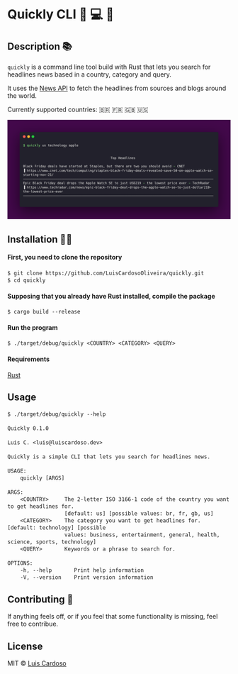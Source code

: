 # Quickly CLI 📰 💻 🚀

## Description 📚

`quickly` is a command line tool build with Rust that lets you search for headlines news based in a country, category and query.

It uses the [News API](https://newsapi.org/) to fetch the headlines from sources
and blogs around the world.

Currently supported countries: 🇧🇷 🇫🇷 🇬🇧 🇺🇸

![screenshot of gh pr status](./assets/carbon.png)

## Installation 👷‍♀️

#### First, you need to clone the repository

```
$ git clone https://github.com/LuisCardosoOliveira/quickly.git
$ cd quickly
```

#### Supposing that you already have Rust installed, compile the package

```
$ cargo build --release
```

#### Run the program

```
$ ./target/debug/quickly <COUNTRY> <CATEGORY> <QUERY>
```

#### Requirements

[Rust](https://www.rust-lang.org/tools/install)

## Usage

```
$ ./target/debug/quickly --help

Quickly 0.1.0

Luis C. <luis@luiscardoso.dev>

Quickly is a simple CLI that lets you search for headlines news.

USAGE:
    quickly [ARGS]

ARGS:
    <COUNTRY>     The 2-letter ISO 3166-1 code of the country you want to get headlines for.
                  [default: us] [possible values: br, fr, gb, us]
    <CATEGORY>    The category you want to get headlines for. [default: technology] [possible
                  values: business, entertainment, general, health, science, sports, technology]
    <QUERY>       Keywords or a phrase to search for.

OPTIONS:
    -h, --help       Print help information
    -V, --version    Print version information
```

## Contributing 🤖

If anything feels off, or if you feel that some functionality is missing, feel
free to contribue.

## License

MIT © [Luis Cardoso](https://twitter.com/LuisFCCO)
